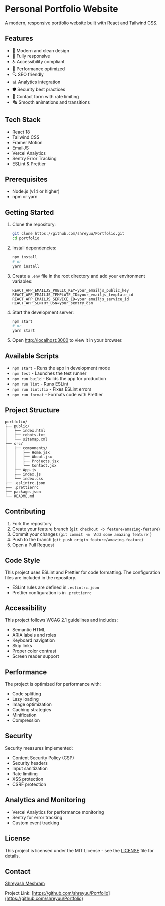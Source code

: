 # Personal Portfolio Website

A modern, responsive portfolio website built with React and Tailwind CSS.

## Features

- 🎨 Modern and clean design
- 📱 Fully responsive
- ♿ Accessibility compliant
- 🚀 Performance optimized
- 🔍 SEO friendly
- 📊 Analytics integration
- 🛡️ Security best practices
- 📝 Contact form with rate limiting
- 🎭 Smooth animations and transitions

## Tech Stack

- React 18
- Tailwind CSS
- Framer Motion
- EmailJS
- Vercel Analytics
- Sentry Error Tracking
- ESLint & Prettier

## Prerequisites

- Node.js (v14 or higher)
- npm or yarn

## Getting Started

1. Clone the repository:
   ```bash
   git clone https://github.com/shreyuu/Portfolio.git
   cd portfolio
   ```

2. Install dependencies:
   ```bash
   npm install
   # or
   yarn install
   ```

3. Create a `.env` file in the root directory and add your environment variables:
   ```
   REACT_APP_EMAILJS_PUBLIC_KEY=your_emailjs_public_key
   REACT_APP_EMAILJS_TEMPLATE_ID=your_emailjs_template_id
   REACT_APP_EMAILJS_SERVICE_ID=your_emailjs_service_id
   REACT_APP_SENTRY_DSN=your_sentry_dsn
   ```

4. Start the development server:
   ```bash
   npm start
   # or
   yarn start
   ```

5. Open [http://localhost:3000](http://localhost:3000) to view it in your browser.

## Available Scripts

- `npm start` - Runs the app in development mode
- `npm test` - Launches the test runner
- `npm run build` - Builds the app for production
- `npm run lint` - Runs ESLint
- `npm run lint:fix` - Fixes ESLint errors
- `npm run format` - Formats code with Prettier

## Project Structure

```
portfolio/
├── public/
│   ├── index.html
│   ├── robots.txt
│   └── sitemap.xml
├── src/
│   ├── components/
│   │   ├── Home.jsx
│   │   ├── About.jsx
│   │   ├── Projects.jsx
│   │   └── Contact.jsx
│   ├── App.js
│   ├── index.js
│   └── index.css
├── .eslintrc.json
├── .prettierrc
├── package.json
└── README.md
```

## Contributing

1. Fork the repository
2. Create your feature branch (`git checkout -b feature/amazing-feature`)
3. Commit your changes (`git commit -m 'Add some amazing feature'`)
4. Push to the branch (`git push origin feature/amazing-feature`)
5. Open a Pull Request

## Code Style

This project uses ESLint and Prettier for code formatting. The configuration files are included in the repository.

- ESLint rules are defined in `.eslintrc.json`
- Prettier configuration is in `.prettierrc`

## Accessibility

This project follows WCAG 2.1 guidelines and includes:

- Semantic HTML
- ARIA labels and roles
- Keyboard navigation
- Skip links
- Proper color contrast
- Screen reader support

## Performance

The project is optimized for performance with:

- Code splitting
- Lazy loading
- Image optimization
- Caching strategies
- Minification
- Compression

## Security

Security measures implemented:

- Content Security Policy (CSP)
- Security headers
- Input sanitization
- Rate limiting
- XSS protection
- CSRF protection

## Analytics and Monitoring

- Vercel Analytics for performance monitoring
- Sentry for error tracking
- Custom event tracking

## License

This project is licensed under the MIT License - see the [LICENSE](LICENSE) file for details.

## Contact

[Shreyash Meshram](mailto:shreyashmeshram0031@gmail.com)

Project Link: [https://github.com/shreyuu/Portfolio](https://github.com/shreyuu/Portfolio)
